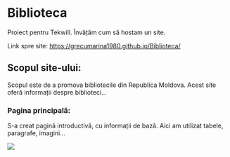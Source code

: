 # Biblioteca
Proiect pentru Tekwill. Învățăm cum să hostam un site.

Link spre site: https://grecumarina1980.github.io/Biblioteca/

## Scopul site-ului: 
Scopul este de a promova bibliotecile din Republica Moldova.
Acest site oferă informații despre biblioteci...

### Pagina principală:
S-a creat pagină introductivă, cu informații de bază. Aici am utilizat tabele, paragrafe, imagini...

<img src="https://user-images.githubusercontent.com/74015880/103023875-6ee67380-4557-11eb-95d3-f4d0d1ba25d4.jpg">

